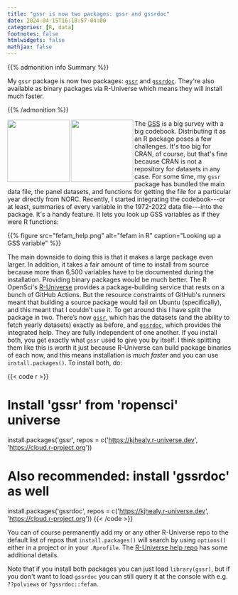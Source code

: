 ```yaml
---
title: "gssr is now two packages: gssr and gssrdoc"
date: 2024-04-15T16:18:57-04:00
categories: [R, data]
footnotes: false
htmlwidgets: false
mathjax: false
---
```



{{% admonition info Summary %}}

My `gssr` package is now two packages: [`gssr`](https://kjhealy.github.io/gssr/) and [`gssrdoc`](https://kjhealy.github.io/gssrdoc/). They're also available as binary packages via R-Universe which means they will install much faster.

{{% /admonition %}}


<p class="clearfix"><a href="http://kjhealy.github.io/gssr"><img src="/files/misc/hex-gssr.png" width="140" align="left"></a></p><p class="clearfix"><a href="http://kjhealy.github.io/gssrdoc"><img src="/files/misc/hex-gssrdoc.png" width="140" align="left"></a></p>


The [GSS](https://gss.norc.org) is a big survey with a big codebook. Distributing it as an R package poses a few challenges. It's too big for CRAN, of course, but that's fine because CRAN is not a repository for datasets in any case. For some time, my `gssr` package has bundled the main data file, the panel datasets, and functions for getting the file for a particular year directly from NORC. Recently, I started integrating the codebook---or at least, summaries of every variable in the 1972-2022 data file---into the package. It's a handy feature. It lets you look up GSS variables as if they were R functions:

{{% figure src="fefam_help.png" alt="fefam in R" caption="Looking up a GSS variable" %}}

The main downside to doing this is that it makes a large package even larger. In addition, it takes a fair amount of time to install from source because more than 6,500 variables have to be documented during the installation. Providing binary packages would be much better. The R OpenSci's [R-Universe](https://r-universe.dev/search/)  provides a package-building service that rests on a bunch of GitHub Actions. But the resource constraints of GitHub's runners meant that building a source package would fail on Ubuntu (specifically), and this meant that I couldn't use it. To get around this I have split the package in two. There’s now [`gssr`](https://kjhealy.github.io/gssr/), which has the datasets (and the ability to fetch yearly datasets) exactly as before, and [`gssrdoc`](https://kjhealy.github.io/gssrdoc/), which provides the integrated help. They are fully independent of one another. If you install both, you get exactly what `gssr` used to give you by itself. I think splitting them like this is worth it just because R-Universe can build package binaries of each now, and this means installation is _much faster_ and you can use `install.packages()`. To install both, do:

{{< code r >}}
# Install 'gssr' from 'ropensci' universe
install.packages('gssr', repos =
  c('https://kjhealy.r-universe.dev', 'https://cloud.r-project.org'))

# Also recommended: install 'gssrdoc' as well
install.packages('gssrdoc', repos =
  c('https://kjhealy.r-universe.dev', 'https://cloud.r-project.org'))
{{< /code >}}


You can of course permanently add my or any other R-Universe repo to the default list of repos that `install.packages()` will search by using `options()` either in a project or in your `.Rprofile`. The [R-Universe help repo](https://github.com/r-universe-org/help) has some additional details. 

Note that if you install both packages you can just load `library(gssr)`, but if you don't want to load `gssrdoc` you can still query it at the console with e.g. `??polviews` or `?gssrdoc::fefam`. 
